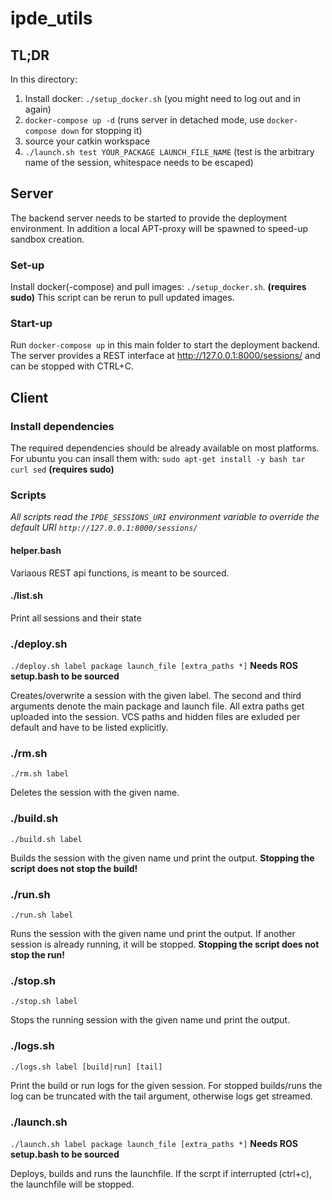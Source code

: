 # ipde_utils

## TL;DR

In this directory:

1. Install docker: `./setup_docker.sh` (you might need to log out and in again)
1. `docker-compose up -d` (runs server in detached mode, use `docker-compose down` for stopping it)
1. source your catkin workspace
1. `./launch.sh test YOUR_PACKAGE LAUNCH_FILE_NAME` (test is the arbitrary name of the session, whitespace needs to be escaped)


## Server

The backend server needs to be started to provide the deployment environment.
In addition a local APT-proxy will be spawned to speed-up sandbox creation.

### Set-up
Install docker(-compose) and pull images: `./setup_docker.sh`. **(requires sudo)**
This script can be rerun to pull updated images.

### Start-up

Run `docker-compose up` in this main folder to start the deployment backend.
The server provides a REST interface at http://127.0.0.1:8000/sessions/ and can be stopped with CTRL+C.

## Client

### Install dependencies
The required dependencies should be already available on most platforms.
For ubuntu you can insall them with: `sudo apt-get install -y bash tar curl sed` **(requires sudo)**

### Scripts

*All scripts read the `IPDE_SESSIONS_URI` environment variable to override the default URI `http://127.0.0.1:8000/sessions/`*

#### helper.bash
Variaous REST api functions, is meant to be sourced.


#### ./list.sh
Print all sessions and their state

### ./deploy.sh 
`./deploy.sh label package launch_file [extra_paths *]`
**Needs ROS setup.bash to be sourced**

Creates/overwrite a session with the given label.
The second and third arguments denote the main package and launch file.
All extra paths get uploaded into the session.
VCS paths and hidden files are exluded per default and have to be listed explicitly.

### ./rm.sh 
`./rm.sh label`

Deletes the session with the given name.

### ./build.sh 
`./build.sh label`

Builds the session with the given name und print the output.
**Stopping the script  does not stop the build!**

### ./run.sh 
`./run.sh label`

Runs the session with the given name und print the output.
If another session is already running, it will be stopped.
**Stopping the script does not stop the run!**


### ./stop.sh 
`./stop.sh label`

Stops the running session with the given name und print the output.

### ./logs.sh 
`./logs.sh label [build|run] [tail]`

Print the build or run logs for the given session.
For stopped builds/runs the log can be truncated with the tail argument, otherwise logs get streamed.

### ./launch.sh 
`./launch.sh label package launch_file [extra_paths *]`
**Needs ROS setup.bash to be sourced**

Deploys, builds and runs the launchfile.
If the scrpt if interrupted (ctrl+c), the launchfile will be stopped.
